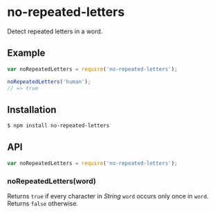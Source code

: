 # no-repeated-letters

Detect repeated letters in a word.

## Example

``` javascript
var noRepeatedLetters = require('no-repeated-letters');

noRepeatedLetters('human');
// => true
```

## Installation

``` bash
$ npm install no-repeated-letters
```

## API

``` javascript
var noRepeatedLetters = require('no-repeated-letters');
```

### noRepeatedLetters(word)

Returns `true` if every character in _String_ `word` occurs only once in `word`.
Returns `false` otherwise.
